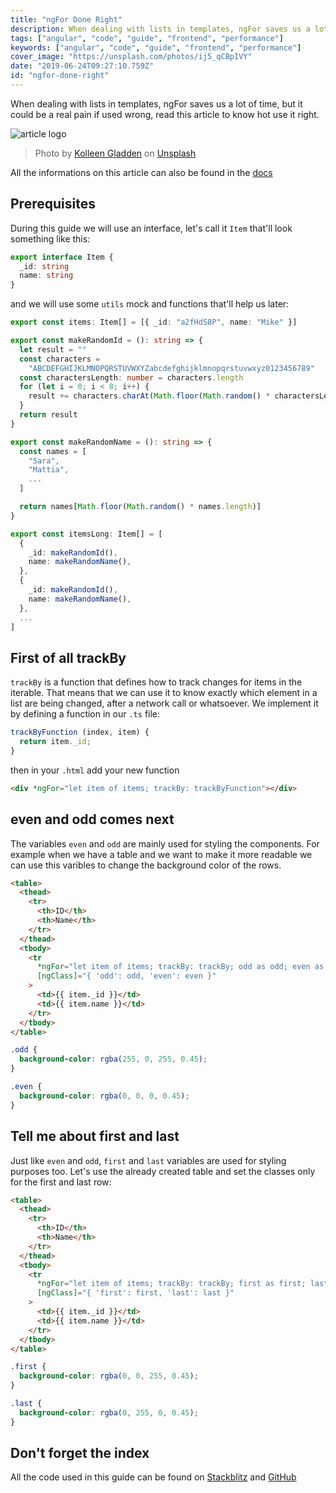 ```yaml
---
title: "ngFor Done Right"
description: When dealing with lists in templates, ngFor saves us a lot of time, but it could be a real pain if used wrong, read this article to know hot use it right
tags: ["angular", "code", "guide", "frontend", "performance"]
keywords: ["angular", "code", "guide", "frontend", "performance"]
cover_image: "https://unsplash.com/photos/ij5_qCBpIVY"
date: "2019-06-24T09:27:10.759Z"
id: "ngfor-done-right"
---
```


When dealing with lists in templates, ngFor saves us a lot of time, but it could be a real pain if used wrong, read this article to know hot use it right.

![article logo](ngfor.jpg)

> Photo by [Kolleen Gladden](https://unsplash.com/photos/ij5_qCBpIVY) on [Unsplash](https://unsplash.com)

All the informations on this article can also be found in the [docs](https://angular.io/api/common/NgForOf)

## Prerequisites

During this guide we will use an interface, let's call it `Item` that'll look something like this:

```typescript
export interface Item {
  _id: string
  name: string
}
```

and we will use some `utils` mock and functions that'll help us later:

```typescript
export const items: Item[] = [{ _id: "a2fHdS8P", name: "Mike" }]

export const makeRandomId = (): string => {
  let result = ""
  const characters =
    "ABCDEFGHIJKLMNOPQRSTUVWXYZabcdefghijklmnopqrstuvwxyz0123456789"
  const charactersLength: number = characters.length
  for (let i = 0; i < 8; i++) {
    result += characters.charAt(Math.floor(Math.random() * charactersLength))
  }
  return result
}

export const makeRandomName = (): string => {
  const names = [
    "Sara",
    "Mattia",
    ...
  ]

  return names[Math.floor(Math.random() * names.length)]
}

export const itemsLong: Item[] = [
  {
    _id: makeRandomId(),
    name: makeRandomName(),
  },
  {
    _id: makeRandomId(),
    name: makeRandomName(),
  },
  ...
]
```

## First of all trackBy

`trackBy` is a function that defines how to track changes for items in the iterable. That means that we can use it to know exactly which element in a list are being changed, after a network call or whatsoever.
We implement it by defining a function in our `.ts` file:

```typescript
trackByFunction (index, item) {
  return item._id;
}
```

then in your `.html` add your new function

```html
<div *ngFor="let item of items; trackBy: trackByFunction"></div>
```

## even and odd comes next

The variables `even` and `odd` are mainly used for styling the components.
For example when we have a table and we want to make it more readable we can use this varibles to change the background color of the rows.

```html
<table>
  <thead>
    <tr>
      <th>ID</th>
      <th>Name</th>
    </tr>
  </thead>
  <tbody>
    <tr
      *ngFor="let item of items; trackBy: trackBy; odd as odd; even as even"
      [ngClass]="{ 'odd': odd, 'even': even }"
    >
      <td>{{ item._id }}</td>
      <td>{{ item.name }}</td>
    </tr>
  </tbody>
</table>
```

```scss
.odd {
  background-color: rgba(255, 0, 255, 0.45);
}

.even {
  background-color: rgba(0, 0, 0, 0.45);
}
```

## Tell me about first and last

Just like `even` and `odd`, `first` and `last` variables are used for styling purposes too.
Let's use the already created table and set the classes only for the first and last row:

```html
<table>
  <thead>
    <tr>
      <th>ID</th>
      <th>Name</th>
    </tr>
  </thead>
  <tbody>
    <tr
      *ngFor="let item of items; trackBy: trackBy; first as first; last as last"
      [ngClass]="{ 'first': first, 'last': last }"
    >
      <td>{{ item._id }}</td>
      <td>{{ item.name }}</td>
    </tr>
  </tbody>
</table>
```

```scss
.first {
  background-color: rgba(0, 0, 255, 0.45);
}

.last {
  background-color: rgba(0, 255, 0, 0.45);
}
```

## Don't forget the index

All the code used in this guide can be found on [Stackblitz](https://stackblitz.com/edit/ngfor-done-right) and [GitHub](https://github.com/Daudr/ngfor-done-right)
